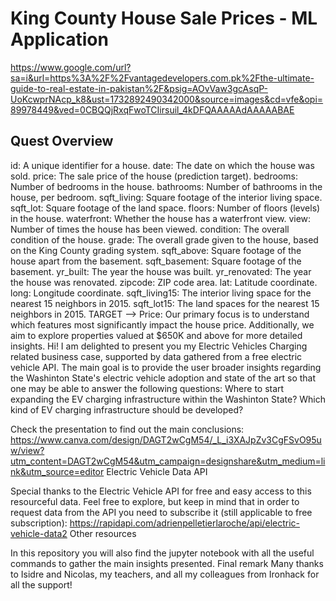 # King County House Sale Prices - ML Application

https://www.google.com/url?sa=i&url=https%3A%2F%2Fvantagedevelopers.com.pk%2Fthe-ultimate-guide-to-real-estate-in-pakistan%2F&psig=AOvVaw3gcAsqP-UoKcwprNAcp_k8&ust=1732892490342000&source=images&cd=vfe&opi=89978449&ved=0CBQQjRxqFwoTCIirsuil_4kDFQAAAAAdAAAAABAE

## Quest Overview


id: A unique identifier for a house.
date: The date on which the house was sold.
price: The sale price of the house (prediction target).
bedrooms: Number of bedrooms in the house.
bathrooms: Number of bathrooms in the house, per bedroom.
sqft_living: Square footage of the interior living space.
sqft_lot: Square footage of the land space.
floors: Number of floors (levels) in the house.
waterfront: Whether the house has a waterfront view.
view: Number of times the house has been viewed.
condition: The overall condition of the house.
grade: The overall grade given to the house, based on the King County grading system.
sqft_above: Square footage of the house apart from the basement.
sqft_basement: Square footage of the basement.
yr_built: The year the house was built.
yr_renovated: The year the house was renovated.
zipcode: ZIP code area.
lat: Latitude coordinate.
long: Longitude coordinate.
sqft_living15: The interior living space for the nearest 15 neighbors in 2015.
sqft_lot15: The land spaces for the nearest 15 neighbors in 2015.
TARGET --> Price: Our primary focus is to understand which features most significantly impact the house price. Additionally, we aim to explore properties valued at $650K and above for more detailed insights.
Hi! I am delighted to present you my Electric Vehicles Charging related business case, supported by data gathered from a free electric vehicle API. The main goal is to provide the user broader insights regarding the Washinton State's electric vehicle adoption and state of the art so that one may be able to answer the following questions:
Where to start expanding the EV charging infrastructure within the Washinton State?
Which kind of EV charging infrastructure should be developed?

Check the presentation to find out the main conclusions: https://www.canva.com/design/DAGT2wCgM54/_L_i3XAJpZv3CgFSvO95uw/view?utm_content=DAGT2wCgM54&utm_campaign=designshare&utm_medium=link&utm_source=editor
Electric Vehicle Data API

Special thanks to the Electric Vehicle API for free and easy access to this resourceful data. Feel free to explore, but keep in mind that in order to request data from the API you need to subscribe it (still applicable to free subscription): https://rapidapi.com/adrienpelletierlaroche/api/electric-vehicle-data2
Other resources

In this repository you will also find the jupyter notebook with all the useful commands to gather the main insights presented.
Final remark
Many thanks to Isidre and Nicolas, my teachers, and all my colleagues from Ironhack for all the support!
